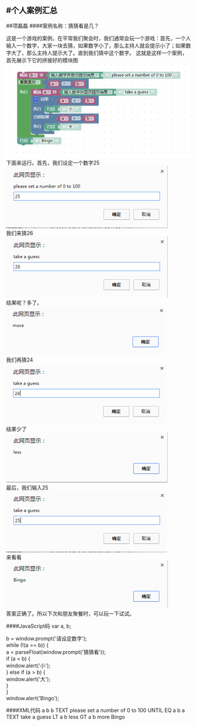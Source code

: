 #个人案例汇总
---
##项磊磊
####案例名称：猜猜看是几？

这是一个游戏的案例，在平常我们聚会时，我们通常会玩一个游戏：首先，一个人输入一个数字，大家一块去猜，如果数字小了，那么主持人就会提示小了；如果数字大了，那么主持人提示大了。直到我们猜中这个数字。
这就是这样一个案例，首先展示下它的拼接好的模块图  
![](picture/xiangleilei/01.png)  
下面来运行。首先，我们设定一个数字25  
![](picture/xiangleilei/02.png)  
我们来猜26  
![](picture/xiangleilei/03.png)  
结果呢？多了。  
![](picture/xiangleilei/04.png)  
我们再猜24  
![](picture/xiangleilei/05.png)  
结果少了  
![](picture/xiangleilei/06.png)  
最后，我们输入25  
![](picture/xiangleilei/07.png)  
来看看  
![](picture/xiangleilei/08.png)  
答案正确了。所以下次和朋友聚餐时，可以玩一下试试。  

####JavaScript码
var a, b;  


b = window.prompt('请设定数字');  
while (!(a == b)) {  
  a = parseFloat(window.prompt('猜猜看'));  
  if (a < b) {  
    window.alert('小');  
  } else if (a > b) {  
    window.alert('大');  
  }  
}  
window.alert('Bingo');  

####XML代码
<xml xmlns="http://www.w3.org/1999/xhtml">
  <variables>
    <variable type="" id="SM2_RJEIkiMTOE$kpPcA">a</variable>
    <variable type="" id="5IM(6tU44P%,W!zdb:~$">b</variable>
  </variables>
  <block type="variables_set" id="$)yY@y/rRKpfvWGc!rV@" x="163" y="63">
    <field name="VAR" id="5IM(6tU44P%,W!zdb:~$" variabletype="">b</field>
    <value name="VALUE">
      <block type="text_prompt_ext" id="~eCmk.72eyu!cpu-Sf,O">
        <mutation type="TEXT"></mutation>
        <field name="TYPE">TEXT</field>
        <value name="TEXT">
          <shadow type="text" id="qu3Pt2A(5OH=qf{fVd]Y">
            <field name="TEXT">please set a number of 0 to 100</field>
          </shadow>
        </value>
      </block>
    </value>
    <next>
      <block type="controls_whileUntil" id=";==W__o~(1}TP=uz2PqQ">
        <field name="MODE">UNTIL</field>
        <value name="BOOL">
          <block type="logic_compare" id="@){N_!!-!K(ZL(pWEz$b">
            <field name="OP">EQ</field>
            <value name="A">
              <block type="variables_get" id="`,k/r:`$MN5^Fakj4ty!">
                <field name="VAR" id="SM2_RJEIkiMTOE$kpPcA" variabletype="">a</field>
              </block>
            </value>
            <value name="B">
              <block type="variables_get" id="zkwic?GKfYtA}Bba]BCS">
                <field name="VAR" id="5IM(6tU44P%,W!zdb:~$" variabletype="">b</field>
              </block>
            </value>
          </block>
        </value>
        <statement name="DO">
          <block type="variables_set" id="qfR:wN_.I)JFYPpq`y]/">
            <field name="VAR" id="SM2_RJEIkiMTOE$kpPcA" variabletype="">a</field>
            <value name="VALUE">
              <block type="text_prompt_ext" id="H.5Wkd5IIzzil4Jm$5_p">
                <mutation type="TEXT"></mutation>
                <field name="TYPE">TEXT</field>
                <value name="TEXT">
                  <shadow type="text" id="s}^))-7B82^RrF)`}^H@">
                    <field name="TEXT">take a guess</field>
                  </shadow>
                </value>
              </block>
            </value>
            <next>
              <block type="controls_if" id="5K]lTHT=D9WHtrVp[_LY">
                <mutation elseif="1"></mutation>
                <value name="IF0">
                  <block type="logic_compare" id="ZYoKfLLaqyTjPAgc3s1(">
                    <field name="OP">LT</field>
                    <value name="A">
                      <block type="variables_get" id="q@KTUdRh}.JD25?8f#`B">
                        <field name="VAR" id="SM2_RJEIkiMTOE$kpPcA" variabletype="">a</field>
                      </block>
                    </value>
                    <value name="B">
                      <block type="variables_get" id="XX5vnzEcKFHUFJi`;Quh">
                        <field name="VAR" id="5IM(6tU44P%,W!zdb:~$" variabletype="">b</field>
                      </block>
                    </value>
                  </block>
                </value>
                <statement name="DO0">
                  <block type="text_print" id="d#EG6jTQt^RE4VkM|%`W">
                    <value name="TEXT">
                      <shadow type="text" id="E!XiSmx(sMIj*!pBC.Xz">
                        <field name="TEXT">less</field>
                      </shadow>
                    </value>
                  </block>
                </statement>
                <value name="IF1">
                  <block type="logic_compare" id="Q%`;W.mu,@uxBGrf],+?">
                    <field name="OP">GT</field>
                    <value name="A">
                      <block type="variables_get" id="Yq}Imn6RsWHU,%N,TW!c">
                        <field name="VAR" id="SM2_RJEIkiMTOE$kpPcA" variabletype="">a</field>
                      </block>
                    </value>
                    <value name="B">
                      <block type="variables_get" id="fF|{t`~G@;F;9%ulS+]7">
                        <field name="VAR" id="5IM(6tU44P%,W!zdb:~$" variabletype="">b</field>
                      </block>
                    </value>
                  </block>
                </value>
                <statement name="DO1">
                  <block type="text_print" id="#O$LEi,bljpRU,P!^G_H">
                    <value name="TEXT">
                      <shadow type="text" id="PL9AF-*XiRlGcdU=W(Kp">
                        <field name="TEXT">more</field>
                      </shadow>
                    </value>
                  </block>
                </statement>
              </block>
            </next>
          </block>
        </statement>
        <next>
          <block type="text_print" id="6#hP,WEbP;;Ocv0!;N??">
            <value name="TEXT">
              <shadow type="text" id="^`#h|n^PFddlRTfg`[v|">
                <field name="TEXT">Bingo</field>
              </shadow>
            </value>
          </block>
        </next>
      </block>
    </next>
  </block>
</xml>

















